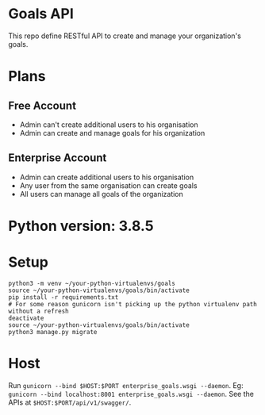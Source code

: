 # Goals API
This repo define RESTful API to create and manage your organization's goals.

# Plans
## Free Account
* Admin can't create additional users to his organisation
* Admin can create and manage goals for his organization

## Enterprise Account
* Admin can create additional users to his organisation
* Any user from the same organisation can create goals
* All users can manage all goals of the organization


# Python version: 3.8.5

# Setup
```
python3 -m venv ~/your-python-virtualenvs/goals
source ~/your-python-virtualenvs/goals/bin/activate
pip install -r requirements.txt
# For some reason gunicorn isn't picking up the python virtualenv path without a refresh
deactivate
source ~/your-python-virtualenvs/goals/bin/activate
python3 manage.py migrate
```

# Host
Run `gunicorn --bind $HOST:$PORT enterprise_goals.wsgi --daemon`.
Eg: `gunicorn --bind localhost:8001 enterprise_goals.wsgi --daemon`.
See the APIs at `$HOST:$PORT/api/v1/swagger/`.
